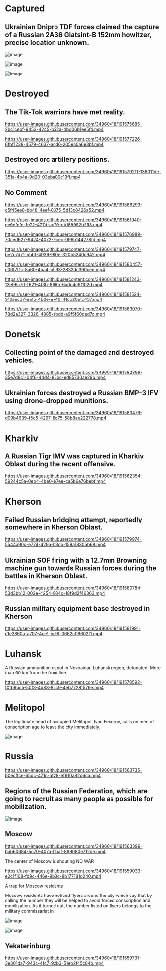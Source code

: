 # Captured

## Ukrainian Dnipro TDF forces claimed the capture of a Russian 2A36 Giatsint-B 152mm howitzer, precise location unknown.

![image](https://user-images.githubusercontent.com/34960418/191562699-c8102e75-64a1-4bee-bb45-3995181afaa2.png)

![image](https://user-images.githubusercontent.com/34960418/191562684-3017cf50-f3ad-4784-9301-f0861ab0ad3b.png)

![image](https://user-images.githubusercontent.com/34960418/191562670-9eb677ef-2d00-4379-b813-b61c6d4bdb4e.png)


# Destroyed

## The Tik-Tok warriors have met reality.

https://user-images.githubusercontent.com/34960418/191575685-2bc1cebf-9453-4245-b52a-4bd06b1ee5f4.mp4

https://user-images.githubusercontent.com/34960418/191577226-6fbf1238-4579-4637-add6-205ea0a6e3bf.mp4


## Destroyed orc artillery positions.

https://user-images.githubusercontent.com/34960418/191579211-136011de-351a-4b4a-9d20-03eba00c19ff.mp4


## No Comment

https://user-images.githubusercontent.com/34960418/191586293-c5f45ee8-bb48-4eef-8375-5d13c8426a52.mp4

https://user-images.githubusercontent.com/34960418/191561940-ee6efefe-1e72-477d-ac79-db189952b253.mp4

https://user-images.githubusercontent.com/34960418/191576989-70ced627-9424-4072-9cec-096b144278fd.mp4

https://user-images.githubusercontent.com/34960418/191579747-be2c7d71-bbb1-4936-9f0e-320b5240c942.mp4

https://user-images.githubusercontent.com/34960418/191580457-c06f7f1c-8a60-4ba4-b093-2832dc390ced.mp4

https://user-images.githubusercontent.com/34960418/191581243-13e96c70-f621-4f3b-866b-6adc4c9f102d.mp4

https://user-images.githubusercontent.com/34960418/191581524-916aecd7-aa15-4b6e-a749-41cb20efc437.mp4

https://user-images.githubusercontent.com/34960418/191583070-78d2a327-3326-4885-abdd-a9f5f60ded7c.mp4


# Donetsk

## Collecting point of the damaged and destroyed vehicles.

https://user-images.githubusercontent.com/34960418/191582396-35e7d8c1-04f6-44d4-85bc-ed85730ae29b.mp4


## Ukrainian forces destroyed a Russian BMP-3 IFV using drone-dropped munitions.

https://user-images.githubusercontent.com/34960418/191583476-d09b4639-f5c5-4297-8c75-58b8ae222778.mp4


# Kharkiv 

## A Russian Tigr IMV was captured in Kharkiv Oblast during the recent offensive.

https://user-images.githubusercontent.com/34960418/191562354-59244c5a-0eb4-4be0-b7ee-ca5b6e76bebf.mp4


# Kherson

## Failed Russian bridging attempt, reportedly somewhere in Kherson Oblast.

https://user-images.githubusercontent.com/34960418/191579974-5544a90c-e774-429a-b3cb-159a18305b68.mp4


## Ukrainian SOF firing with a 12.7mm Browning machine gun towards Russian forces during the battles in Kherson Oblast.

https://user-images.githubusercontent.com/34960418/191580784-53d3bb12-002e-4254-884c-18f9d2f46363.mp4


## Russian military equipment base destroyed in Kherson

https://user-images.githubusercontent.com/34960418/191581991-c1e2860a-a707-4ce1-bc9f-0662c06602f1.mp4


# Luhansk

A Russian ammunition depot in Novoaidar, Luhansk region, detonated.  More than 60 km from the front line.

https://user-images.githubusercontent.com/34960418/191578592-f0fb9bc5-50f3-4d83-8cc9-4eb7728f579e.mp4


# Melitopol

The legitimate head of occupied Melitopol, Ivan Fedorov, calls on men of conscription age to leave the city immediately.

![image](https://user-images.githubusercontent.com/34960418/191560265-adb95984-5623-47b5-96b0-e595f821c1f2.png)


# Russia

https://user-images.githubusercontent.com/34960418/191563735-b0ecffce-65dc-471c-af28-ef910a82d6ca.mp4


## Regions of the Russian Federation, which are going to recruit as many people as possible for mobilization.

![image](https://user-images.githubusercontent.com/34960418/191560398-8551c0b1-1b49-43c0-8036-a1d4cc95c754.png)

## Moscow

https://user-images.githubusercontent.com/34960418/191563399-bab60684-5c70-407a-bbaf-889080e712de.mp4

The center of Moscow is shouting NO WAR

https://user-images.githubusercontent.com/34960418/191559033-e2c1f108-fd9c-446e-9b3c-8b177181d240.mp4

A trap for Moscow residents 

Moscow residents have noticed flyers around the city which say that by calling the number they will be helped to avoid forced conscription and mobilization. As it turned out, the number listed on flyers belongs to the military commissariat in 

![image](https://user-images.githubusercontent.com/34960418/191559469-b5519d70-9c05-48a9-a631-8b034e0cbd59.png)

![image](https://user-images.githubusercontent.com/34960418/191559446-3ac8a550-ec6e-428f-bac4-05f0e0869de3.png)

## Yekaterinburg

https://user-images.githubusercontent.com/34960418/191559731-3e301da7-943c-4fc7-92b3-51eb2f45c84b.mp4

